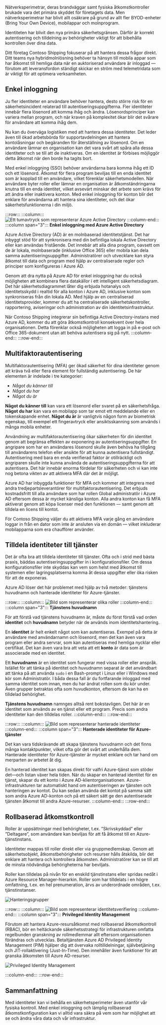 Nätverksperimetrar, deras brandväggar samt fysiska åtkomstkontroller brukade vara det primära skyddet för företagets data. Men nätverksperimetrar har blivit allt osäkrare på grund av allt fler BYOD-enheter (Bring Your Own Device), mobilappar och molnprogram. 

Identiteten har blivit den nya primära säkerhetsgränsen. Därför är korrekt autentisering och tilldelning av behörigheter viktigt för att bibehålla kontrollen över dina data.

Ditt företag Contoso Shipping fokuserar på att hantera dessa frågor direkt. Ditt teams nya hybridmolnlösning behöver ta hänsyn till mobila appar som har åtkomst till hemliga data när en auktoriserad användare är inloggad &mdash; förutom att leveransfordon ständigt skickar en ström med telemetridata som är viktigt för att optimera verksamheten.

## <a name="single-sign-on"></a>Enkel inloggning

Ju fler identiteter en användare behöver hantera, desto större risk för en säkerhetsincident relaterad till autentiseringsuppgifterna. Fler identiteter innebär flera lösenord att komma ihåg och ändra. Lösenordsprinciper kan variera mellan program, och när kraven på komplexitet ökar blir det svårare för användare att komma ihåg dem.

Nu kan du överväga logistiken med att hantera dessa identiteter. Det leder även till ökad arbetsbörda för supportavdelningen att hantera kontolåsningar och begäranden för återställning av lösenord. Om en användare lämnar en organisation kan det vara svårt att spåra alla dessa identiteter och se till att de inaktiveras. Om en identitet är förbises möjliggör detta åtkomst när den borde ha tagits bort.

Med enkel inloggning (SSO) behöver användarna bara komma ihåg ett ID och ett lösenord. Åtkomst för flera program beviljas till en enda identitet som är kopplad till en användare, vilket förenklar säkerhetsmodellen. När användare byter roller eller lämnar en organisation är åtkomständringarna knutna till en enda identitet, vilket avsevärt minskar det arbete som krävs för att ändra eller inaktivera konton. Med enkel inloggning för konton blir det enklare för användarna att hantera sina identiteter, och det ökar säkerhetsfunktionerna i din miljö.

:::row:::
  :::column:::
    ![Ett tumavtryck som representerar Azure Active Directory](../media/3-sso-with-azure-ad.png)
  :::column-end:::
    :::column span="3"::: **Enkel inloggning med Azure Active Directory**

Azure Active Directory (AD) är en molnbaserad identitetstjänst. Det har inbyggt stöd för att synkronisera med din befintliga lokala Active Directory eller kan användas fristående. Det innebär att alla dina program, oavsett om de är lokala, molnbaserade (inklusive Office 365) eller mobila kan dela samma autentiseringsuppgifter. Administratörer och utvecklare kan styra åtkomst till data och program med hjälp av centraliserade regler och principer som konfigureras i Azure AD.

Genom att dra nytta på Azure AD för enkel inloggning har du också möjligheten att kombinera flera datakällor i ett intelligent säkerhetsdiagram. Det här säkerhetsdiagrammet låter dig erbjuda hotanalys och identitetsskydd i realtid för alla konton i Azure AD, inklusive konton som synkroniseras från din lokala AD. Med hjälp av en centraliserad identitetsprovider, kommer du att ha centraliserade säkerhetskontroller, rapportering, aviseringar och administration av din identitetsinfrastruktur.

När Contoso Shipping integrerar sin befintliga Active Directory-instans med Azure AD, kommer du att göra åtkomstkontroll konsekvent över hela organisationen. Detta förenklar också möjligheten att logga in på e-post och Office 365-dokument utan att behöva autentisera sig på nytt.
  :::column-end:::
:::row-end:::

## <a name="multi-factor-authentication"></a>Multifaktorautentisering

Multifaktorautentisering (MFA) ger ökad säkerhet för dina identiteter genom att kräva två eller flera element för fullständig autentisering. De här elementen är indelade i tre kategorier:

- *Något du känner till*
- *Något du har*
- *Något du är*

**Något du känner till** kan vara ett lösenord eller svaret på en säkerhetsfråga. **Något du har** kan vara en mobilapp som tar emot ett meddelande eller en tokenskapande enhet. **Något du är** är vanligtvis någon form av biometrisk egenskap, till exempel ett fingeravtryck eller ansiktsskanning som används i många mobila enheter.

Användning av multifaktorautentisering ökar säkerheten för din identitet genom att begränsa effekten av exponering av autentiseringsuppgifter. En angripare som har en användares lösenord skulle även behöva ha tillgång till användarens telefon eller ansikte för att kunna autentisera fullständigt. Autentisering med bara en enda verifierad faktor är otillräckligt och angriparen skulle inte kunna använda de autentiseringsuppgifterna för att autentisera. Det här innebär enorma fördelar för säkerheten och vi kan inte nog betona vikten av att aktivera MFA där det är möjligt.

Azure AD har inbyggda funktioner för MFA och kommer att integrera med andra tredjepartsleverantörer för multifaktorautentisering. Det erbjuds kostnadsfritt till alla användare som har rollen Global administratör i Azure AD eftersom dessa är mycket känsliga konton. Alla andra konton kan få MFA aktiverat genom att köpa licenser med den funktionen &mdash; samt genom att tilldela en licens till kontot.

För Contoso Shipping väljer du att aktivera MFA varje gång en användare loggar in från en dator som inte är ansluten via en domän &mdash; vilket inkluderar mobilapparna som era chaufförer använder.

## <a name="providing-identities-to-services"></a>Tilldela identiteter till tjänster

Det är ofta bra att tilldela identiteter till tjänster. Ofta och i strid med bästa praxis, bäddas autentiseringsuppgifter in i konfigurationsfiler. Om dessa konfigurationsfiler inte skyddas kan vem som helst med åtkomst till systemen eller lagringsplatserna komma åt dessa uppgifter eller öka risken för att de exponeras.

Azure AD löser det här problemet med hjälp av två metoder: tjänstens huvudnamn och hanterade identiteter för Azure-tjänster.

:::row:::
  :::column:::
    ![Bild som representerar olika roller](../media/3-service-principals.png)
  :::column-end:::
    :::column span="3"::: **Tjänstens huvudnamn**

För att förstå vad tjänstens huvudnamn är, måste du först förstå vad orden **identitet** och **huvudnamn** betyder när de används inom identitetshantering.

En **identitet** är helt enkelt något som kan autentiseras. Exempel på detta är användare med användarnamn och lösenord, men det kan även vara program eller andra servrar, som kan autentiseras med hemliga nycklar eller certifikat. Det kan även vara bra att veta att ett **konto** är data som är associerade med en identitet.

Ett **huvudnamn** är en identitet som fungerar med vissa roller eller anspråk. Istället för att tänka på identitet och huvudnamn separat är det användbart att tänka på att använda `sudo` i en Bash-prompt i Linux eller i Windows med kör som Administratör. I båda dessa fall är du fortfarande inloggad med samma identitet som innan, men du har ändrat rollen som du kör under. Även grupper betraktas ofta som huvudkonton, eftersom de kan ha en tilldelad behörighet.

**Tjänstens huvudnamn** namnges alltså rent bokstavligen. Det här är en identitet som används av en tjänst eller ett program. Precis som andra identiteter kan den tilldelas roller.
  :::column-end:::
:::row-end:::

:::row:::
  :::column:::
    ![Bild som representerar hanterade identiteter](../media/3-managed-service-identities.png)
  :::column-end:::
    :::column span="3"::: **Hanterade identiteter för Azure-tjänster**

Det kan vara tidskrävande att skapa tjänstens huvudnamn och det finns många kontaktpunkter, vilket ofta gör det svårt att underhålla dem. Hanterade identiteter för Azure-tjänster är mycket enklare och tar hand om merparten av arbetet åt dig. 

En hanterad identitet kan skapas direkt för valfri Azure-tjänst som stöder det&mdash;och listan växer hela tiden. När du skapar en hanterad identitet för en tjänst, skapar du ett konto i Azure AD-klientorganisationen. Azure-infrastrukturen tar automatiskt hand om autentiseringen av tjänsten och hanteringen av kontot. Du kan sedan använda det kontot på samma sätt som andra Azure AD-konton och på ett säkert sätt ge den autentiserade tjänsten åtkomst till andra Azure-resurser.
  :::column-end:::
:::row-end:::

## <a name="role-based-access-control"></a>Rollbaserad åtkomstkontroll

Roller är uppsättningar med behörigheter, t.ex. ”Skrivskyddad” eller ”Deltagare”, som användare kan beviljas för att få åtkomst till en Azure-tjänstinstans. 

Identiteter mappas till roller direkt eller via gruppmedlemskap. Genom att säkerhetsobjekt, åtkomstbehörigheter och resurser hålls åtskilda, blir det enklare att hantera och kontrollera åtkomsten. Administratörer kan se till att de minsta nödvändiga behörigheterna har beviljats.

Roller kan tilldelas på nivån för en enskild tjänstinstans eller spridas nedåt i Azure Resource Manager-hierarkin. Roller som har tilldelats i en högre omfattning, t.ex. en hel prenumeration, ärvs av underordnade områden, t.ex. tjänstinstanser. 

![Hanteringsgrupper](../media/3-role-assignment-scope.png)

:::row:::
  :::column:::
    ![Bild som representerar identitetsverifiering](../media/3-privileged-identity-management.png)
  :::column-end:::
    :::column span="3"::: **Privileged Identity Management**

Förutom att hantera Azure-resursåtkomst med rollbaserad åtkomstkontroll (RBAC), bör en heltäckande säkerhetsstrategi för infrastrukturen omfatta regelbunden granskning av rollmedlemmar allt eftersom organisationen förändras och utvecklas. Betaltjänsten Azure AD Privileged Identity Management (PIM) hjälper dig att övervaka rolltilldelningar, självbetjäning och JIT-rollaktivering (Just-In-Time). Den innehåller även funktioner för att granska åtkomsten till Azure AD-resurser.

![Privileged Identity Management](../media/PIM_Dashboard.png)

  :::column-end:::
:::row-end:::

## <a name="summary"></a>Sammanfattning

Med identiteter kan vi behålla en säkerhetsperimeter även utanför vår fysiska kontroll. Med enkel inloggning och lämplig rollbaserad åtkomstkonfiguration kan vi alltid vara säkra på vem som har möjlighet att se och ändra våra data och vår infrastruktur.
